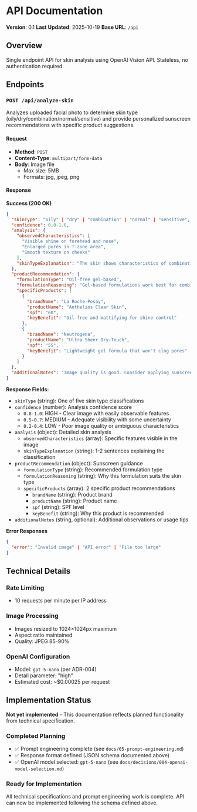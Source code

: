 # API Documentation

**Version**: 0.1
**Last Updated**: 2025-10-19
**Base URL**: `/api`

## Overview

Single endpoint API for skin analysis using OpenAI Vision API. Stateless, no authentication required.

## Endpoints

### `POST /api/analyze-skin`

Analyzes uploaded facial photo to determine skin type (oily/dry/combination/normal/sensitive) and provide personalized sunscreen recommendations with specific product suggestions.

#### Request

- **Method**: `POST`
- **Content-Type**: `multipart/form-data`
- **Body**: Image file
  - Max size: 5MB
  - Formats: jpg, jpeg, png

#### Response

**Success (200 OK)**
```json
{
  "skinType": "oily" | "dry" | "combination" | "normal" | "sensitive",
  "confidence": 0.0-1.0,
  "analysis": {
    "observedCharacteristics": [
      "Visible shine on forehead and nose",
      "Enlarged pores in T-zone area",
      "Smooth texture on cheeks"
    ],
    "skinTypeExplanation": "The skin shows characteristics of combination type with visible oil production in the T-zone while the cheek areas appear more balanced."
  },
  "productRecommendation": {
    "formulationType": "Oil-free gel-based",
    "formulationReasoning": "Gel-based formulations work best for combination skin as they provide sun protection without adding excess oil to the T-zone while remaining light enough for the drier areas.",
    "specificProducts": [
      {
        "brandName": "La Roche-Posay",
        "productName": "Anthelios Clear Skin",
        "spf": "60",
        "keyBenefit": "Oil-free and mattifying for shine control"
      },
      {
        "brandName": "Neutrogena",
        "productName": "Ultra Sheer Dry-Touch",
        "spf": "55",
        "keyBenefit": "Lightweight gel formula that won't clog pores"
      }
    ]
  },
  "additionalNotes": "Image quality is good. Consider applying sunscreen 15 minutes before sun exposure for best results."
}
```

**Response Fields:**
- `skinType` (string): One of five skin type classifications
- `confidence` (number): Analysis confidence score
  - `0.8-1.0`: HIGH - Clear image with easily observable features
  - `0.5-0.7`: MEDIUM - Adequate visibility with some uncertainty
  - `0.2-0.4`: LOW - Poor image quality or ambiguous characteristics
- `analysis` (object): Detailed skin analysis
  - `observedCharacteristics` (array): Specific features visible in the image
  - `skinTypeExplanation` (string): 1-2 sentences explaining the classification
- `productRecommendation` (object): Sunscreen guidance
  - `formulationType` (string): Recommended formulation type
  - `formulationReasoning` (string): Why this formulation suits the skin type
  - `specificProducts` (array): 2 specific product recommendations
    - `brandName` (string): Product brand
    - `productName` (string): Product name
    - `spf` (string): SPF level
    - `keyBenefit` (string): Why this product is recommended
- `additionalNotes` (string, optional): Additional observations or usage tips

**Error Responses**
```json
{
  "error": "Invalid image" | "API error" | "File too large"
}
```

## Technical Details

### Rate Limiting
- 10 requests per minute per IP address

### Image Processing
- Images resized to 1024×1024px maximum
- Aspect ratio maintained
- Quality: JPEG 85-90%

### OpenAI Configuration
- Model: `gpt-5-nano` (per ADR-004)
- Detail parameter: "high"
- Estimated cost: ~$0.00025 per request

## Implementation Status

**Not yet implemented** - This documentation reflects planned functionality from technical specification.

### Completed Planning
- ✅ Prompt engineering complete (see `docs/05-prompt-engineering.md`)
- ✅ Response format defined (JSON schema documented above)
- ✅ OpenAI model selected: `gpt-5-nano` (see `docs/decisions/004-openai-model-selection.md`)

### Ready for Implementation
All technical specifications and prompt engineering work is complete. API can now be implemented following the schema defined above.